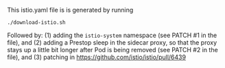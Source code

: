 This istio.yaml file is is generated by running
```
./download-istio.sh
```

Followed by:
(1) adding the `istio-system` namespace (see PATCH #1 in the file), and
(2) adding a Prestop sleep in the sidecar proxy, so that the proxy stays up a
    little bit longer after Pod is being removed (see PATCH #2 in the file), and
(3) patching in https://github.com/istio/istio/pull/6439
